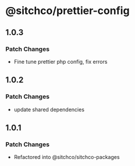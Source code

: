 # @sitchco/prettier-config

## 1.0.3

### Patch Changes

- Fine tune prettier php config, fix errors

## 1.0.2

### Patch Changes

- update shared dependencies

## 1.0.1

### Patch Changes

- Refactored into @sitchco/sitchco-packages
